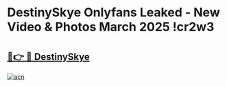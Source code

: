 # DestinySkye Onlyfans Leaked - New Video & Photos March 2025 !cr2w3

# <h2><a href="https://pv5nmy.iuczelnia.edu.pl?title=DestinySkye&ref=cr2w3">🔗👉 🔴 DestinySkye</a></h2>

[![acn](https://github.com/user-attachments/assets/0f9c940e-d8b0-45ae-aac7-cd30a18b3e1c)](https://pv5nmy.iuczelnia.edu.pl?title=DestinySkye&ref=cr2w3)

